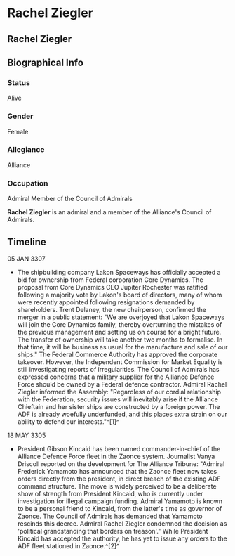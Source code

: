 # Rachel Ziegler
## Rachel Ziegler

		

## Biographical Info

### Status

Alive

### Gender

Female

### Allegiance

Alliance

### Occupation

Admiral
Member of the Council of Admirals

**Rachel Ziegler** is an admiral and a member of the Alliance's Council of Admirals.

## Timeline

05 JAN 3307

- The shipbuilding company Lakon Spaceways has officially accepted a bid for ownership from Federal corporation Core Dynamics. The proposal from Core Dynamics CEO Jupiter Rochester was ratified following a majority vote by Lakon's board of directors, many of whom were recently appointed following resignations demanded by shareholders. Trent Delaney, the new chairperson, confirmed the merger in a public statement: "We are overjoyed that Lakon Spaceways will join the Core Dynamics family, thereby overturning the mistakes of the previous management and setting us on course for a bright future. The transfer of ownership will take another two months to formalise. In that time, it will be business as usual for the manufacture and sale of our ships." The Federal Commerce Authority has approved the corporate takeover. However, the Independent Commission for Market Equality is still investigating reports of irregularities. The Council of Admirals has expressed concerns that a military supplier for the Alliance Defence Force should be owned by a Federal defence contractor. Admiral Rachel Ziegler informed the Assembly: "Regardless of our cordial relationship with the Federation, security issues will inevitably arise if the Alliance Chieftain and her sister ships are constructed by a foreign power. The ADF is already woefully underfunded, and this places extra strain on our ability to defend our interests."^[1]^

18 MAY 3305

- President Gibson Kincaid has been named commander-in-chief of the Alliance Defence Force fleet in the Zaonce system. Journalist Vanya Driscoll reported on the development for The Alliance Tribune: "Admiral Frederick Yamamoto has announced that the Zaonce fleet now takes orders directly from the president, in direct breach of the existing ADF command structure. The move is widely perceived to be a deliberate show of strength from President Kincaid, who is currently under investigation for illegal campaign funding. Admiral Yamamoto is known to be a personal friend to Kincaid, from the latter's time as governor of Zaonce. The Council of Admirals has demanded that Yamamoto rescinds this decree. Admiral Rachel Ziegler condemned the decision as 'political grandstanding that borders on treason'." While President Kincaid has accepted the authority, he has yet to issue any orders to the ADF fleet stationed in Zaonce.^[2]^